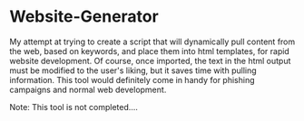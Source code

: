 # Website-Generator
My attempt at trying to create a script that will dynamically pull content from the web, based on keywords, and place them into html templates, for rapid website development. Of course, once imported, the text in the html output must be modified to the user's liking,  but it saves time with pulling information. This tool would definitely come in handy for phishing campaigns and normal web development. 

Note: This tool is not completed....
